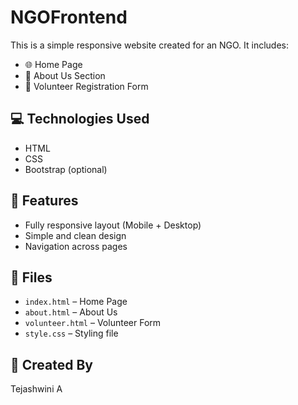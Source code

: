 # NGOFrontend

This is a simple responsive website created for an NGO. It includes:

- 🌐 Home Page
- 🙋 About Us Section
- 📝 Volunteer Registration Form

## 💻 Technologies Used
- HTML
- CSS
- Bootstrap (optional)

## 📱 Features
- Fully responsive layout (Mobile + Desktop)
- Simple and clean design
- Navigation across pages

## 📁 Files
- `index.html` – Home Page
- `about.html` – About Us
- `volunteer.html` – Volunteer Form
- `style.css` – Styling file

## 📌 Created By
Tejashwini A

